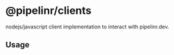 # @pipelinr/clients

nodejs/javascript client implementation to interact with pipelinr.dev.

## Usage

